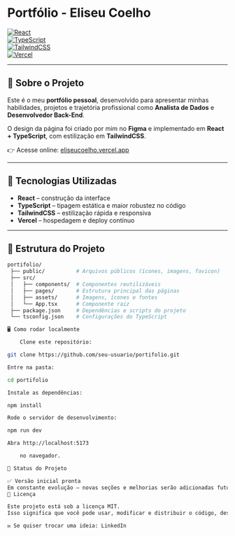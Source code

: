 # Portfólio - Eliseu Coelho

[![React](https://img.shields.io/badge/React-20232A?style=for-the-badge&logo=react&logoColor=61DAFB)](https://react.dev/)  
[![TypeScript](https://img.shields.io/badge/TypeScript-007ACC?style=for-the-badge&logo=typescript&logoColor=white)](https://www.typescriptlang.org/)  
[![TailwindCSS](https://img.shields.io/badge/Tailwind_CSS-38B2AC?style=for-the-badge&logo=tailwind-css&logoColor=white)](https://tailwindcss.com/)  
[![Vercel](https://img.shields.io/badge/Deployed%20on-Vercel-black?style=for-the-badge&logo=vercel&logoColor=white)](https://eliseucoelho.vercel.app)

---

## 📌 Sobre o Projeto

Este é o meu **portfólio pessoal**, desenvolvido para apresentar minhas habilidades, projetos e trajetória profissional como **Analista de Dados** e **Desenvolvedor Back-End**.  

O design da página foi criado por mim no **Figma** e implementado em **React + TypeScript**, com estilização em **TailwindCSS**.

👉 Acesse online: [eliseucoelho.vercel.app](https://eliseucoelho.vercel.app)

---

## 🚀 Tecnologias Utilizadas

- **React** – construção da interface  
- **TypeScript** – tipagem estática e maior robustez no código  
- **TailwindCSS** – estilização rápida e responsiva  
- **Vercel** – hospedagem e deploy contínuo  

---

## 📂 Estrutura do Projeto

```bash
portifolio/
 ├── public/          # Arquivos públicos (ícones, imagens, favicon)
 ├── src/
 │   ├── components/  # Componentes reutilizáveis
 │   ├── pages/       # Estrutura principal das páginas
 │   ├── assets/      # Imagens, ícones e fontes
 │   └── App.tsx      # Componente raiz
 ├── package.json     # Dependências e scripts do projeto
 └── tsconfig.json    # Configurações do TypeScript

🖥️ Como rodar localmente

    Clone este repositório:

git clone https://github.com/seu-usuario/portifolio.git

Entre na pasta:

cd portifolio

Instale as dependências:

npm install

Rode o servidor de desenvolvimento:

npm run dev

Abra http://localhost:5173

    no navegador.

📌 Status do Projeto

✅ Versão inicial pronta
Em constante evolução – novas seções e melhorias serão adicionadas futuramente.
📄 Licença

Este projeto está sob a licença MIT.
Isso significa que você pode usar, modificar e distribuir o código, desde que mantenha os créditos ao autor.

✉️ Se quiser trocar uma ideia: LinkedIn
